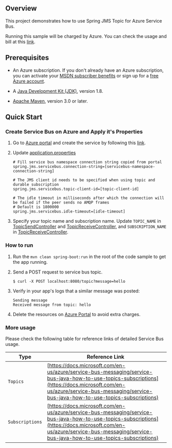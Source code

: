 ## Overview

This project demonstrates how to use Spring JMS Topic for Azure Service Bus. 

Running this sample will be charged by Azure. You can check the usage and bill at this [link](https://azure.microsoft.com/en-us/account/).

## Prerequisites

* An Azure subscription. If you don't already have an Azure subscription, you can activate your [MSDN subscriber benefits](https://azure.microsoft.com/en-us/pricing/member-offers/msdn-benefits-details/) or sign up for a [free Azure account](https://azure.microsoft.com/en-us/free/).

* A [Java Development Kit (JDK)](http://www.oracle.com/technetwork/java/javase/downloads/), version 1.8.

* [Apache Maven](http://maven.apache.org/), version 3.0 or later.

## Quick Start

### Create Service Bus on Azure and Apply it's Properties

1. Go to [Azure portal](https://portal.azure.com/) and create the service by following this [link](https://docs.microsoft.com/en-us/azure/service-bus-messaging/service-bus-create-namespace-portal). 

2. Update [application.properties](./src/main/resources/application.properties)

    ```
    # Fill service bus namespace connection string copied from portal
    spring.jms.servicebus.connection-string=[servicebus-namespace-connection-string]
    
    # The JMS client id needs to be specified when using topic and durable subscription
    spring.jms.servicebus.topic-client-id=[topic-client-id]
    
    # The idle timeout in milliseconds after which the connection will be failed if the peer sends no AMQP frames
    # Default is 1800000
    spring.jms.servicebus.idle-timeout=[idle-timeout]
    ```

3. Specify your topic name and subscription name. Update `TOPIC_NAME` in [TopicSendController](src\main\java\sample\TopicSendController.java) and [TopicReceiveController](src\main\java\sample\TopicReceiveController.java), and `SUBSCRIPTION_NAME` in [TopicReceiveController](src\main\java\sample\TopicReceiveController.java).

### How to run

1. Run the `mvn clean spring-boot:run` in the root of the code sample to get the app running.

2. Send a POST request to service bus topic.
    ```
    $ curl -X POST localhost:8080/topic?message=hello
    ```

3. Verify in your app's logs that a similar message was posted:
    ```
    Sending message
    Received message from topic: hello
    ```
    
4. Delete the resources on [Azure Portal](http://ms.portal.azure.com/) to avoid extra charges.

### More usage

Please check the following table for reference links of detailed Service Bus usage. 

Type | Reference Link
--- | ---
`Topics` | [https://docs.microsoft.com/en-us/azure/service-bus-messaging/service-bus-java-how-to-use-topics-subscriptions](https://docs.microsoft.com/en-us/azure/service-bus-messaging/service-bus-java-how-to-use-topics-subscriptions)
`Subscriptions` | [https://docs.microsoft.com/en-us/azure/service-bus-messaging/service-bus-java-how-to-use-topics-subscriptions](https://docs.microsoft.com/en-us/azure/service-bus-messaging/service-bus-java-how-to-use-topics-subscriptions)
